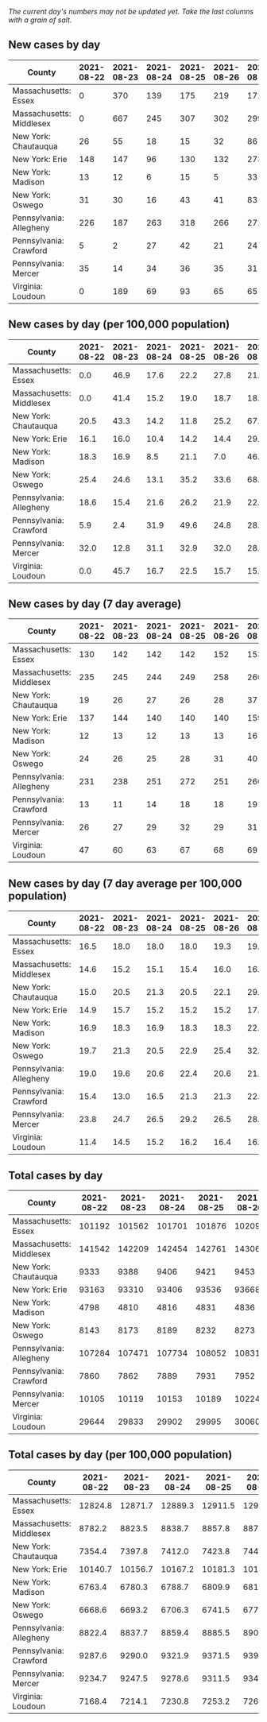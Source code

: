 _The current day's numbers may not be updated yet. Take the last columns with a grain of salt._
## New cases by day

| County | 2021-08-22 | 2021-08-23 | 2021-08-24 | 2021-08-25 | 2021-08-26 | 2021-08-27 | 2021-08-28 |
| --- | --- | --- | --- | --- | --- | --- | --- |
| Massachusetts: Essex | 0 | 370 | 139 | 175 | 219 | 171 |  |
| Massachusetts: Middlesex | 0 | 667 | 245 | 307 | 302 | 299 |  |
| New York: Chautauqua | 26 | 55 | 18 | 15 | 32 | 86 |  |
| New York: Erie | 148 | 147 | 96 | 130 | 132 | 273 |  |
| New York: Madison | 13 | 12 | 6 | 15 | 5 | 33 |  |
| New York: Oswego | 31 | 30 | 16 | 43 | 41 | 83 |  |
| Pennsylvania: Allegheny | 226 | 187 | 263 | 318 | 266 | 271 | 400 |
| Pennsylvania: Crawford | 5 | 2 | 27 | 42 | 21 | 24 | 28 |
| Pennsylvania: Mercer | 35 | 14 | 34 | 36 | 35 | 31 | 49 |
| Virginia: Loudoun | 0 | 189 | 69 | 93 | 65 | 65 |  |

## New cases by day (per 100,000 population)

| County | 2021-08-22 | 2021-08-23 | 2021-08-24 | 2021-08-25 | 2021-08-26 | 2021-08-27 | 2021-08-28 |
| --- | --- | --- | --- | --- | --- | --- | --- |
| Massachusetts: Essex | 0.0 | 46.9 | 17.6 | 22.2 | 27.8 | 21.7 |  |
| Massachusetts: Middlesex | 0.0 | 41.4 | 15.2 | 19.0 | 18.7 | 18.6 |  |
| New York: Chautauqua | 20.5 | 43.3 | 14.2 | 11.8 | 25.2 | 67.8 |  |
| New York: Erie | 16.1 | 16.0 | 10.4 | 14.2 | 14.4 | 29.7 |  |
| New York: Madison | 18.3 | 16.9 | 8.5 | 21.1 | 7.0 | 46.5 |  |
| New York: Oswego | 25.4 | 24.6 | 13.1 | 35.2 | 33.6 | 68.0 |  |
| Pennsylvania: Allegheny | 18.6 | 15.4 | 21.6 | 26.2 | 21.9 | 22.3 | 32.9 |
| Pennsylvania: Crawford | 5.9 | 2.4 | 31.9 | 49.6 | 24.8 | 28.4 | 33.1 |
| Pennsylvania: Mercer | 32.0 | 12.8 | 31.1 | 32.9 | 32.0 | 28.3 | 44.8 |
| Virginia: Loudoun | 0.0 | 45.7 | 16.7 | 22.5 | 15.7 | 15.7 |  |

## New cases by day (7 day average)

| County | 2021-08-22 | 2021-08-23 | 2021-08-24 | 2021-08-25 | 2021-08-26 | 2021-08-27 | 2021-08-28 |
| --- | --- | --- | --- | --- | --- | --- | --- |
| Massachusetts: Essex | 130 | 142 | 142 | 142 | 152 | 153 |  |
| Massachusetts: Middlesex | 235 | 245 | 244 | 249 | 258 | 260 |  |
| New York: Chautauqua | 19 | 26 | 27 | 26 | 28 | 37 |  |
| New York: Erie | 137 | 144 | 140 | 140 | 140 | 159 |  |
| New York: Madison | 12 | 13 | 12 | 13 | 13 | 16 |  |
| New York: Oswego | 24 | 26 | 25 | 28 | 31 | 40 |  |
| Pennsylvania: Allegheny | 231 | 238 | 251 | 272 | 251 | 260 | 276 |
| Pennsylvania: Crawford | 13 | 11 | 14 | 18 | 18 | 19 | 21 |
| Pennsylvania: Mercer | 26 | 27 | 29 | 32 | 29 | 31 | 33 |
| Virginia: Loudoun | 47 | 60 | 63 | 67 | 68 | 69 |  |

## New cases by day (7 day average per 100,000 population)

| County | 2021-08-22 | 2021-08-23 | 2021-08-24 | 2021-08-25 | 2021-08-26 | 2021-08-27 | 2021-08-28 |
| --- | --- | --- | --- | --- | --- | --- | --- |
| Massachusetts: Essex | 16.5 | 18.0 | 18.0 | 18.0 | 19.3 | 19.4 |  |
| Massachusetts: Middlesex | 14.6 | 15.2 | 15.1 | 15.4 | 16.0 | 16.1 |  |
| New York: Chautauqua | 15.0 | 20.5 | 21.3 | 20.5 | 22.1 | 29.2 |  |
| New York: Erie | 14.9 | 15.7 | 15.2 | 15.2 | 15.2 | 17.3 |  |
| New York: Madison | 16.9 | 18.3 | 16.9 | 18.3 | 18.3 | 22.6 |  |
| New York: Oswego | 19.7 | 21.3 | 20.5 | 22.9 | 25.4 | 32.8 |  |
| Pennsylvania: Allegheny | 19.0 | 19.6 | 20.6 | 22.4 | 20.6 | 21.4 | 22.7 |
| Pennsylvania: Crawford | 15.4 | 13.0 | 16.5 | 21.3 | 21.3 | 22.5 | 24.8 |
| Pennsylvania: Mercer | 23.8 | 24.7 | 26.5 | 29.2 | 26.5 | 28.3 | 30.2 |
| Virginia: Loudoun | 11.4 | 14.5 | 15.2 | 16.2 | 16.4 | 16.7 |  |

## Total cases by day

| County | 2021-08-22 | 2021-08-23 | 2021-08-24 | 2021-08-25 | 2021-08-26 | 2021-08-27 | 2021-08-28 |
| --- | --- | --- | --- | --- | --- | --- | --- |
| Massachusetts: Essex | 101192 | 101562 | 101701 | 101876 | 102095 | 102266 |  |
| Massachusetts: Middlesex | 141542 | 142209 | 142454 | 142761 | 143063 | 143362 |  |
| New York: Chautauqua | 9333 | 9388 | 9406 | 9421 | 9453 | 9539 |  |
| New York: Erie | 93163 | 93310 | 93406 | 93536 | 93668 | 93941 |  |
| New York: Madison | 4798 | 4810 | 4816 | 4831 | 4836 | 4869 |  |
| New York: Oswego | 8143 | 8173 | 8189 | 8232 | 8273 | 8356 |  |
| Pennsylvania: Allegheny | 107284 | 107471 | 107734 | 108052 | 108318 | 108589 | 108989 |
| Pennsylvania: Crawford | 7860 | 7862 | 7889 | 7931 | 7952 | 7976 | 8004 |
| Pennsylvania: Mercer | 10105 | 10119 | 10153 | 10189 | 10224 | 10255 | 10304 |
| Virginia: Loudoun | 29644 | 29833 | 29902 | 29995 | 30060 | 30125 |  |

## Total cases by day (per 100,000 population)

| County | 2021-08-22 | 2021-08-23 | 2021-08-24 | 2021-08-25 | 2021-08-26 | 2021-08-27 | 2021-08-28 |
| --- | --- | --- | --- | --- | --- | --- | --- |
| Massachusetts: Essex | 12824.8 | 12871.7 | 12889.3 | 12911.5 | 12939.2 | 12960.9 |  |
| Massachusetts: Middlesex | 8782.2 | 8823.5 | 8838.7 | 8857.8 | 8876.5 | 8895.1 |  |
| New York: Chautauqua | 7354.4 | 7397.8 | 7412.0 | 7423.8 | 7449.0 | 7516.8 |  |
| New York: Erie | 10140.7 | 10156.7 | 10167.2 | 10181.3 | 10195.7 | 10225.4 |  |
| New York: Madison | 6763.4 | 6780.3 | 6788.7 | 6809.9 | 6816.9 | 6863.4 |  |
| New York: Oswego | 6668.6 | 6693.2 | 6706.3 | 6741.5 | 6775.1 | 6843.1 |  |
| Pennsylvania: Allegheny | 8822.4 | 8837.7 | 8859.4 | 8885.5 | 8907.4 | 8929.7 | 8962.6 |
| Pennsylvania: Crawford | 9287.6 | 9290.0 | 9321.9 | 9371.5 | 9396.3 | 9424.7 | 9457.8 |
| Pennsylvania: Mercer | 9234.7 | 9247.5 | 9278.6 | 9311.5 | 9343.5 | 9371.8 | 9416.6 |
| Virginia: Loudoun | 7168.4 | 7214.1 | 7230.8 | 7253.2 | 7269.0 | 7284.7 |  |
